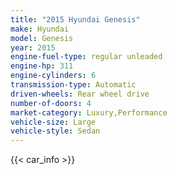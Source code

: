 ```yaml
---
title: "2015 Hyundai Genesis"
make: Hyundai
model: Genesis
year: 2015
engine-fuel-type: regular unleaded
engine-hp: 311
engine-cylinders: 6
transmission-type: Automatic
driven-wheels: Rear wheel drive
number-of-doors: 4
market-category: Luxury,Performance
vehicle-size: Large
vehicle-style: Sedan
---
```


{{< car_info >}}
